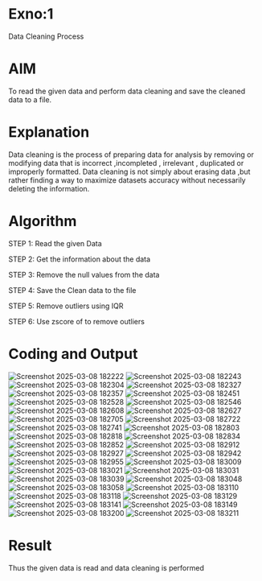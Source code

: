 # Exno:1
Data Cleaning Process

# AIM
To read the given data and perform data cleaning and save the cleaned data to a file.

# Explanation
Data cleaning is the process of preparing data for analysis by removing or modifying data that is incorrect ,incompleted , irrelevant , duplicated or improperly formatted. Data cleaning is not simply about erasing data ,but rather finding a way to maximize datasets accuracy without necessarily deleting the information.

# Algorithm
STEP 1: Read the given Data

STEP 2: Get the information about the data

STEP 3: Remove the null values from the data

STEP 4: Save the Clean data to the file

STEP 5: Remove outliers using IQR

STEP 6: Use zscore of to remove outliers

# Coding and Output

![Screenshot 2025-03-08 182222](https://github.com/user-attachments/assets/964796ac-c1bb-40c8-95f6-358dd0dffc7c)
![Screenshot 2025-03-08 182243](https://github.com/user-attachments/assets/b3af4861-896a-4f37-9f30-71836871bdf8)
![Screenshot 2025-03-08 182304](https://github.com/user-attachments/assets/ff759d22-da4a-4806-b5e9-9d9e612699ac)
![Screenshot 2025-03-08 182327](https://github.com/user-attachments/assets/bcf3a60f-f741-4fc7-83d3-361e4209b073)
![Screenshot 2025-03-08 182357](https://github.com/user-attachments/assets/ab9aa58b-70a8-418f-bb33-f721497844a0)
![Screenshot 2025-03-08 182451](https://github.com/user-attachments/assets/759dcfc6-c8a3-4a2f-8786-99cccff42b1f)
![Screenshot 2025-03-08 182528](https://github.com/user-attachments/assets/30cabb62-6cfc-4bf7-9c4a-d230b5ae5918)
![Screenshot 2025-03-08 182546](https://github.com/user-attachments/assets/18f1d8a0-4ddf-4322-85f4-43d2415d9eb4)
![Screenshot 2025-03-08 182608](https://github.com/user-attachments/assets/df3919e4-f79b-4bdb-b16b-ed95f2798d33)
![Screenshot 2025-03-08 182627](https://github.com/user-attachments/assets/93215601-30bc-4010-b445-a3ba4f5dfaa3)
![Screenshot 2025-03-08 182705](https://github.com/user-attachments/assets/8133d27f-cb3e-46f2-9374-5ba3746571be)
![Screenshot 2025-03-08 182722](https://github.com/user-attachments/assets/fb31aba9-5eab-49d1-abc3-9f9f3ebe1325)
![Screenshot 2025-03-08 182741](https://github.com/user-attachments/assets/466c19c3-bc06-4f89-a7ba-f51b1213c76a)
![Screenshot 2025-03-08 182803](https://github.com/user-attachments/assets/d732e3e8-34df-4df7-977c-207573f02ad7)
![Screenshot 2025-03-08 182818](https://github.com/user-attachments/assets/72a8e1aa-4189-4825-ba36-198bb1488f5c)
![Screenshot 2025-03-08 182834](https://github.com/user-attachments/assets/5eb6d589-7c53-4ad0-8183-9fe9d4a37292)
![Screenshot 2025-03-08 182852](https://github.com/user-attachments/assets/ac7af5aa-e4f3-48bd-b47e-93ff14a712aa)
![Screenshot 2025-03-08 182912](https://github.com/user-attachments/assets/51f3c320-3a2b-43df-86a5-0e0602eca9c7)
![Screenshot 2025-03-08 182927](https://github.com/user-attachments/assets/c22b88f5-111d-41de-bae7-582f4c74e8ce)
![Screenshot 2025-03-08 182942](https://github.com/user-attachments/assets/9bee0088-aca9-4a12-bd85-f8d2c55b78fa)
![Screenshot 2025-03-08 182955](https://github.com/user-attachments/assets/7cda7c3e-997b-4781-8884-77f44b479179)
![Screenshot 2025-03-08 183009](https://github.com/user-attachments/assets/b87d5e35-fcaf-4898-af34-dd9c67159aa1)
![Screenshot 2025-03-08 183021](https://github.com/user-attachments/assets/ec815485-1e4f-4e55-89e7-ad6ff8c1dfbb)
![Screenshot 2025-03-08 183031](https://github.com/user-attachments/assets/3fb8cf08-2cc2-4033-ab28-cbe9e68d50ad)
![Screenshot 2025-03-08 183039](https://github.com/user-attachments/assets/4bf640c4-948f-45d0-b4a3-4c855b03beea)
![Screenshot 2025-03-08 183048](https://github.com/user-attachments/assets/c61edf5c-844c-416f-8d68-78bd9e07fc15)
![Screenshot 2025-03-08 183058](https://github.com/user-attachments/assets/0c9a5d9e-fefb-4247-a13a-f14d8ef7d39b)
![Screenshot 2025-03-08 183110](https://github.com/user-attachments/assets/adb0e6d0-37ee-4b8d-ba93-038c571d0447)
![Screenshot 2025-03-08 183118](https://github.com/user-attachments/assets/ef0c832e-7f55-4854-9ada-feeaea509371)
![Screenshot 2025-03-08 183129](https://github.com/user-attachments/assets/2e9bc580-6d61-411c-8536-06fefaded1d5)
![Screenshot 2025-03-08 183141](https://github.com/user-attachments/assets/76294f5f-b2fa-44bd-933c-5f63fbb680bd)
![Screenshot 2025-03-08 183149](https://github.com/user-attachments/assets/924aaeeb-8a02-455e-82a8-f70d8e11f783)
![Screenshot 2025-03-08 183200](https://github.com/user-attachments/assets/da8df8ea-8ac3-40b2-88ad-394e4b483ac4)
![Screenshot 2025-03-08 183211](https://github.com/user-attachments/assets/d1781a4c-549c-4270-9a27-1f2eadc66664)

# Result

Thus the given data is read and data cleaning is performed
